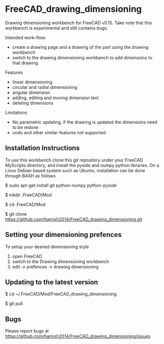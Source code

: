 FreeCAD_drawing_dimensioning
============================

Drawing dimensioning workbench for FreeCAD v0.15.
Take note that this workbench is experimental and still contains bugs.

Intended work-flow:
  * create a drawing page and a drawing of the part using the drawing workbench
  * switch to the drawing dimensioning workbench to add dimensions to that drawing

Features
  * linear dimensioning
  * circular and radial dimensioning
  * angular dimension
  * adding, editing and moving dimension text
  * deleting dimensions

Limitations
  * No parametric updating, if the drawing is updated the dimensions need to be redone
  * undo and other similar features not supported


Installation Instructions
-------------------------

To use this workbench clone this git repository under your FreeCAD MyScripts directory, and install the pyside and numpy python libraries.
On a Linux Debian based system such as Ubuntu, installation can be done through BASH as follows

  $ sudo apt-get install git python-numpy python-pyside

  $ mkdir .FreeCAD/Mod

  $ cd .FreeCAD/Mod

  $ git clone https://github.com/hamish2014/FreeCAD_drawing_dimensioning.git


Setting your dimensioning prefences
-----------------------------------

To setup your desired dimensioning style

  1. open FreeCAD
  2. switch to the Drawing dimensioning workbench
  3. edit -> prefences -> drawing dimensioning


Updating to the latest version
------------------------------

  $ cd ~/.FreeCAD/Mod/FreeCAD_drawing_dimensioning

  $ git pull


Bugs
----

Please report bugs at https://github.com/hamish2014/FreeCAD_drawing_dimensioning/issues

